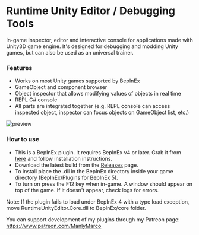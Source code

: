 # Runtime Unity Editor / Debugging Tools
In-game inspector, editor and interactive console for applications made with Unity3D game engine. It's designed for debugging and modding Unity games, but can also be used as an universal trainer.

### Features
- Works on most Unity games supported by BepInEx
- GameObject and component browser
- Object inspector that allows modifying values of objects in real time
- REPL C# console
- All parts are integrated together (e.g. REPL console can access inspected object, inspector can focus objects on GameObject list, etc.)

![preview](https://user-images.githubusercontent.com/39247311/64476158-ce1a4c00-d18b-11e9-97d6-084452cdbf0a.PNG)

### How to use
- This is a BepInEx plugin. It requires BepInEx v4 or later. Grab it from [here](https://github.com/BepInEx/BepInEx
) and follow installation instructions.
- Download the latest build from the [Releases](https://github.com/ManlyMarco/RuntimeUnityEditor/releases) page.
- To install place the .dll in the BepInEx directory inside your game directory (BepInEx/Plugins for BepInEx 5).
- To turn on press the F12 key when in-game. A window should appear on top of the game. If it doesn't appear, check logs for errors.

Note: If the plugin fails to load under BepInEx 4 with a type load exception, move RuntimeUnityEditor.Core.dll to BepInEx/core folder.

You can support development of my plugins through my Patreon page: https://www.patreon.com/ManlyMarco
